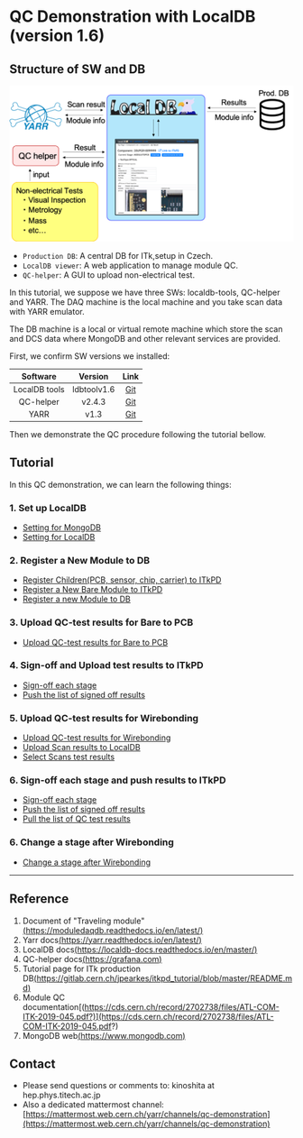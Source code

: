 # QC Demonstration with LocalDB (version 1.6)

## Structure of SW and DB
![SW_Structure](../images/qc-flow/Demo_sw.png)

* `Production DB`: A central DB for ITk,setup in Czech.
* `LocalDB viewer`: A web application to manage module QC.
* `QC-helper`: A GUI to upload non-electrical test.

In this tutorial, we suppose we have three SWs: localdb-tools, QC-helper and YARR.
The DAQ machine is the local machine and you take scan data with YARR emulator.

The DB machine is a local or virtual remote machine which store the scan and DCS data where MongoDB and other relevant services are provided.

First, we confirm SW versions we installed:

|Software  |Version      |Link       |
|:-------:|:------------:|:---------:|
|LocalDB tools|ldbtoolv1.6   |[Git](https://gitlab.cern.ch/YARR/localdb-tools/-/tree/ldbtoolv1.6.0)   |
|QC-helper|v2.4.3  |[Git](https://gitlab.cern.ch/YARR/localdb-tools/-/tree/ldbtoolv1.6.0)    |
|YARR   |v1.3   |[Git](https://gitlab.cern.ch/YARR/YARR/tree/master)    |

Then we demonstrate the QC procedure following the tutorial bellow.

## Tutorial
In this QC demonstration, we can learn the following things:

### 1. Set up LocalDB
* [Setting for MongoDB](mongodb.md)
* [Setting for LocalDB](viewer.md)

### 2. Register a New Module to DB
* [Register Children(PCB, sensor, chip, carrier) to ITkPD](register_children.md)
* [Register a New Bare Module to ITkPD](register_bare.md)
* [Register a new Module to DB](register_module.md)

### 3. Upload QC-test results for Bare to PCB
* [Upload QC-test results for Bare to PCB](nonelectricalbare.md)

### 4. Sign-off and Upload test results to ITkPD
* [Sign-off each stage](signoffbare.md)
* [Push the list of signed off results](upload_itkpdbare.md)

### 5. Upload QC-test results for Wirebonding
* [Upload QC-test results for Wirebonding](nonelectricalwire.md)
* [Upload Scan results to LocalDB](scanconsole.md)
* [Select Scans test results](upload_resultwire.md)

### 6. Sign-off each stage and push results to ITkPD
* [Sign-off each stage](signoffwire.md)
* [Push the list of signed off results](upload_itkpdwire.md)
* [Pull the list of QC test results](download_results.md)

### 6. Change a stage after Wirebonding
* [Change a stage after Wirebonding](change_stage.md)


<hr>

## Reference

1. Document of "Traveling module"[(https://moduledaqdb.readthedocs.io/en/latest/)](https://moduledaqdb.readthedocs.io/en/latest/)
2. Yarr docs[(https://yarr.readthedocs.io/en/latest/)](https://yarr.readthedocs.io/en/latest/)
3. LocalDB docs[(https://localdb-docs.readthedocs.io/en/master/)](https://localdb-docs.readthedocs.io/en/master/)
4. QC-helper docs[(https://grafana.com)](https://grafana.com)
5. Tutorial page for ITk production DB[(https://gitlab.cern.ch/jpearkes/itkpd_tutorial/blob/master/README.md)](https://gitlab.cern.ch/jpearkes/itkpd_tutorial/blob/master/README.md)
6. Module QC documentation[(https://cds.cern.ch/record/2702738/files/ATL-COM-ITK-2019-045.pdf?)](https://cds.cern.ch/record/2702738/files/ATL-COM-ITK-2019-045.pdf?)
7. MongoDB web[(https://www.mongodb.com)](https://www.mongodb.com)

## Contact

* Please send questions or comments to: kinoshita at hep.phys.titech.ac.jp
* Also a dedicated mattermost channel:[https://mattermost.web.cern.ch/yarr/channels/qc-demonstration](https://mattermost.web.cern.ch/yarr/channels/qc-demonstration)
